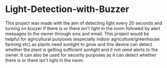 # Light-Detection-with-Buzzer
This project was made with the aim of detecting light every 20 seconds and turning on buzzer if there is or there isn't light in the room followed by alert messages to the owner through sms and email. This project would be helpful for agricultural purposes (especially indoor agriculture/greenhouse farming etc) as plants need sunlight to grow and this device can detect whether the plant is getting sufficient sunlight and if not send alerts to the owner. It can also be used for security purposes as it can detect whether there is or there isn't light in the room.
